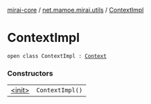 [mirai-core](../../index.md) / [net.mamoe.mirai.utils](../index.md) / [ContextImpl](./index.md)

# ContextImpl

`open class ContextImpl : `[`Context`](../-context/index.md)

### Constructors
|||
|:----------------------------------------------------------------------------------------|:---------------------------------------------------------------------------------------------------------------------------------------------------------------------------------------------------------|
| [&lt;init&gt;](-init-.md) | `ContextImpl()` |

